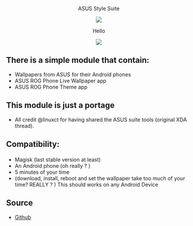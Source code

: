 <p align="center">ASUS Style Suite</p>
  
<p align="center"><img src="https://image.ibb.co/f213yp/asus_logo.jpg"></p>

<p align="center">Hello</p>

<p align="center">
 <a href="https://forum.xda-developers.com/apps/magisk/module-asus-style-suite-magisk-t3851591"><img src="https://img.shields.io/badge/XDA-Thread-yellow.svg?longCache=true&style=flat-square"></a><br />

## There is a simple module that contain:
- Wallpapers from ASUS for their Android phones
- ASUS ROG Phone Live Wallpaper app
- ASUS ROG Phone Theme app
</p>


## This module is just a portage
- All credit @linuxct for having shared the ASUS suite tools (original XDA thread).


## Compatibility:</p>
- Magisk (last stable version at least)
- An Android phone (oh really ? )
- 5 minutes of your time
- (download, install, reboot and set the wallpaper take too much of your time? REALLY ? )
    This should works on any Android Device

## Source
* [Github](https://github.com/xerta555/ASUS-Style-Suite/releases/download/v1/ASUS-Style-Suite.zip "Source")

